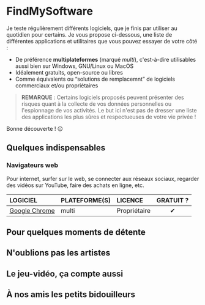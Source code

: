 # FindMySoftware

Je teste régulièrement différents logiciels, que je finis par utiliser au quotidien pour certains. Je vous propose ci-dessous, une liste de différentes applications et utilitaires que vous pouvez essayer de votre côté :

+ De préférence **multiplateformes** (marqué _multi_), c'est-à-dire utilisables aussi bien sur Windows, GNU/Linux ou MacOS
+ Idéalement gratuits, open-source ou libres
+ Comme équivalents ou “solutions de remplacemnt” de logiciels commerciaux et/ou propriétaires

> **REMARQUE** : Certains logiciels proposés peuvent présenter des risques quant à la collecte de vos données personnelles ou l'espionnage de vos activités. Le but ici n'est pas de dresser une liste des applications les plus sûres et respectueuses de votre vie privée !

Bonne découverte ! 😉

## Quelques indispensables

### Navigateurs web

Pour internet, surfer sur le web, se connecter aux réseaux sociaux, regarder des vidéos sur YouTube, faire des achats en ligne, etc.

|LOGICIEL|PLATEFORME(S)|LICENCE|GRATUIT ?|
|:--|:--|:--|:--:|
|[Google Chrome](https://www.google.com/chrome)|multi|Propriétaire|✔|

## Pour quelques moments de détente

## N'oublions pas les artistes

## Le jeu-vidéo, ça compte aussi

## À nos amis les petits bidouilleurs
